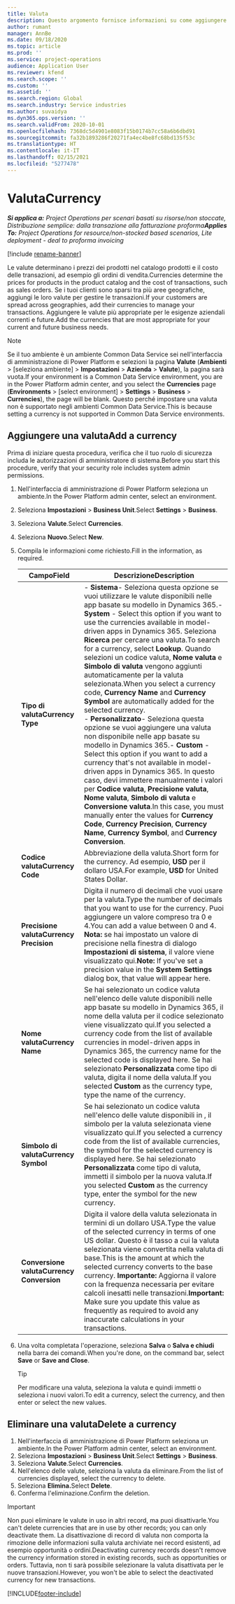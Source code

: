 ```yaml
---
title: Valuta
description: Questo argomento fornisce informazioni su come aggiungere e rimuovere i tipi di valuta in Project Operations.
author: rumant
manager: AnnBe
ms.date: 09/18/2020
ms.topic: article
ms.prod: ''
ms.service: project-operations
audience: Application User
ms.reviewer: kfend
ms.search.scope: ''
ms.custom: ''
ms.assetid: ''
ms.search.region: Global
ms.search.industry: Service industries
ms.author: suvaidya
ms.dyn365.ops.version: ''
ms.search.validFrom: 2020-10-01
ms.openlocfilehash: 7368dc5d4901e8083f15b0174b7cc58a6b6dbd91
ms.sourcegitcommit: fa32b1893286f20271fa4ec4be8fc68bd135f53c
ms.translationtype: HT
ms.contentlocale: it-IT
ms.lasthandoff: 02/15/2021
ms.locfileid: "5277478"
---
```

# <a name="currency"></a><span data-ttu-id="0e6af-103">Valuta</span><span class="sxs-lookup"><span data-stu-id="0e6af-103">Currency</span></span>

<span data-ttu-id="0e6af-104">_**Si applica a:** Project Operations per scenari basati su risorse/non stoccate, Distribuzione semplice: dalla transazione alla fatturazione proforma_</span><span class="sxs-lookup"><span data-stu-id="0e6af-104">_**Applies To:** Project Operations for resource/non-stocked based scenarios, Lite deployment - deal to proforma invoicing_</span></span>

[!include [rename-banner](~/includes/cc-data-platform-banner.md)]

<span data-ttu-id="0e6af-105">Le valute determinano i prezzi dei prodotti nel catalogo prodotti e il costo delle transazioni, ad esempio gli ordini di vendita.</span><span class="sxs-lookup"><span data-stu-id="0e6af-105">Currencies determine the prices for products in the product catalog and the cost of transactions, such as sales orders.</span></span> <span data-ttu-id="0e6af-106">Se i tuoi clienti sono sparsi tra più aree geografiche, aggiungi le loro valute per gestire le transazioni.</span><span class="sxs-lookup"><span data-stu-id="0e6af-106">If your customers are spread across geographies, add their currencies to manage your transactions.</span></span> <span data-ttu-id="0e6af-107">Aggiungere le valute più appropriate per le esigenze aziendali correnti e future.</span><span class="sxs-lookup"><span data-stu-id="0e6af-107">Add the currencies that are most appropriate for your current and future business needs.</span></span>  

> [!NOTE]
> <span data-ttu-id="0e6af-108">Se il tuo ambiente è un ambiente Common Data Service sei nell'interfaccia di amministrazione di Power Platform e selezioni la pagina **Valute** (**Ambienti** > [seleziona ambiente] > **Impostazioni** > **Azienda** > **Valute**), la pagina sarà vuota.</span><span class="sxs-lookup"><span data-stu-id="0e6af-108">If your environment is a Common Data Service environment, you are in the Power Platform admin center, and you select the **Currencies** page (**Environments** > [select environment] > **Settings** > **Business** > **Currencies**), the page will be blank.</span></span> <span data-ttu-id="0e6af-109">Questo perché impostare una valuta non  è supportato negli ambienti Common Data Service.</span><span class="sxs-lookup"><span data-stu-id="0e6af-109">This is because setting a currency is not supported in Common Data Service environments.</span></span>

## <a name="add-a-currency"></a><span data-ttu-id="0e6af-110">Aggiungere una valuta</span><span class="sxs-lookup"><span data-stu-id="0e6af-110">Add a currency</span></span>  
<span data-ttu-id="0e6af-111">Prima di iniziare questa procedura, verifica che il tuo ruolo di sicurezza includa le autorizzazioni di amministratore di sistema.</span><span class="sxs-lookup"><span data-stu-id="0e6af-111">Before you start this procedure, verify that your security role includes system admin permissions.</span></span> 

1. <span data-ttu-id="0e6af-112">Nell'interfaccia di amministrazione di Power Platform seleziona un ambiente.</span><span class="sxs-lookup"><span data-stu-id="0e6af-112">In the Power Platform admin center, select an environment.</span></span> 
2. <span data-ttu-id="0e6af-113">Seleziona **Impostazioni** > **Business Unit**.</span><span class="sxs-lookup"><span data-stu-id="0e6af-113">Select **Settings** > **Business**.</span></span>
3. <span data-ttu-id="0e6af-114">Seleziona **Valute**.</span><span class="sxs-lookup"><span data-stu-id="0e6af-114">Select **Currencies**.</span></span>  
4. <span data-ttu-id="0e6af-115">Seleziona **Nuovo**.</span><span class="sxs-lookup"><span data-stu-id="0e6af-115">Select **New**.</span></span>  
5. <span data-ttu-id="0e6af-116">Compila le informazioni come richiesto.</span><span class="sxs-lookup"><span data-stu-id="0e6af-116">Fill in the information, as required.</span></span>  


   |          <span data-ttu-id="0e6af-117">Campo</span><span class="sxs-lookup"><span data-stu-id="0e6af-117">Field</span></span>          |                                                                                                                                                                                                                                                                                                                                                                            <span data-ttu-id="0e6af-118">Descrizione</span><span class="sxs-lookup"><span data-stu-id="0e6af-118">Description</span></span>                                                                                                                                                                                                                                                                                                                                                                            |
   |-------------------------|-------------------------------------------------------------------------------------------------------------------------------------------------------------------------------------------------------------------------------------------------------------------------------------------------------------------------------------------------------------------------------------------------------------------------------------------------------------------------------------------------------------------------------------------------------------------------------------------------------------------------------------------------------------------------------------------------------------------------------------------------------------------|
   |    <span data-ttu-id="0e6af-119">**Tipo di valuta**</span><span class="sxs-lookup"><span data-stu-id="0e6af-119">**Currency Type**</span></span>    | <span data-ttu-id="0e6af-120">- **Sistema**- Seleziona questa opzione se vuoi utilizzare le valute disponibili nelle app basate su modello in Dynamics 365.</span><span class="sxs-lookup"><span data-stu-id="0e6af-120">- **System** - Select this option if you want to use the currencies available in model-driven apps in Dynamics 365.</span></span> <span data-ttu-id="0e6af-121">Seleziona **Ricerca** per cercare una valuta.</span><span class="sxs-lookup"><span data-stu-id="0e6af-121">To search for a currency,  select **Lookup**.</span></span> <span data-ttu-id="0e6af-122">Quando selezioni un codice valuta, **Nome valuta** e **Simbolo di valuta** vengono aggiunti automaticamente per la valuta selezionata.</span><span class="sxs-lookup"><span data-stu-id="0e6af-122">When you select a currency code, **Currency Name** and **Currency Symbol** are automatically added for the selected currency.</span></span><br /><span data-ttu-id="0e6af-123">- **Personalizzato**- Seleziona questa opzione se vuoi aggiungere una valuta non disponibile nelle app basate su modello in Dynamics 365.</span><span class="sxs-lookup"><span data-stu-id="0e6af-123">- **Custom** - Select this option if you want to add a currency that's not available in model-driven apps in Dynamics 365.</span></span> <span data-ttu-id="0e6af-124">In questo caso, devi immettere manualmente i valori per **Codice valuta**, **Precisione valuta**, **Nome valuta**, **Simbolo di valuta** e **Conversione valuta**.</span><span class="sxs-lookup"><span data-stu-id="0e6af-124">In this case, you must manually enter the values for **Currency Code**, **Currency Precision**, **Currency Name**, **Currency Symbol**, and **Currency Conversion**.</span></span> |
   |    <span data-ttu-id="0e6af-125">**Codice valuta**</span><span class="sxs-lookup"><span data-stu-id="0e6af-125">**Currency Code**</span></span>    |                                                                                                                                                                                                                                                                                                                                            <span data-ttu-id="0e6af-126">Abbreviazione della valuta.</span><span class="sxs-lookup"><span data-stu-id="0e6af-126">Short form for the currency.</span></span> <span data-ttu-id="0e6af-127">Ad esempio, **USD** per il dollaro USA.</span><span class="sxs-lookup"><span data-stu-id="0e6af-127">For example, **USD** for United States Dollar.</span></span>                                                                                                                                                                                                                                                                                                                                            |
   | <span data-ttu-id="0e6af-128">**Precisione valuta**</span><span class="sxs-lookup"><span data-stu-id="0e6af-128">**Currency Precision**</span></span>  |                                                                                                                                                                                  <span data-ttu-id="0e6af-129">Digita il numero di decimali che vuoi usare per la valuta.</span><span class="sxs-lookup"><span data-stu-id="0e6af-129">Type the number of decimals that you want to use for the currency.</span></span>  <span data-ttu-id="0e6af-130">Puoi aggiungere un valore compreso tra 0 e 4.</span><span class="sxs-lookup"><span data-stu-id="0e6af-130">You can add a value between 0 and 4.</span></span> <span data-ttu-id="0e6af-131">**Nota:** se hai impostato un valore di precisione nella finestra di dialogo **Impostazioni di sistema**, il valore viene visualizzato qui.</span><span class="sxs-lookup"><span data-stu-id="0e6af-131">**Note:**  If you've set a precision value in the **System Settings** dialog box, that value will appear here.</span></span>                                                                                                                                                                                  |
   |    <span data-ttu-id="0e6af-132">**Nome valuta**</span><span class="sxs-lookup"><span data-stu-id="0e6af-132">**Currency Name**</span></span>    |                                                                                                                                                                                                                                         <span data-ttu-id="0e6af-133">Se hai selezionato un codice valuta nell'elenco delle valute disponibili nelle app basate su modello in Dynamics 365, il nome della valuta per il codice selezionato viene visualizzato qui.</span><span class="sxs-lookup"><span data-stu-id="0e6af-133">If you selected a currency code from the list of available currencies in model-driven apps in Dynamics 365, the currency name for the selected code is displayed here.</span></span> <span data-ttu-id="0e6af-134">Se hai selezionato **Personalizzata** come tipo di valuta, digita il nome della valuta.</span><span class="sxs-lookup"><span data-stu-id="0e6af-134">If you selected **Custom** as the currency type, type the name of the currency.</span></span>                                                                                                                                                                                                                                          |
   |   <span data-ttu-id="0e6af-135">**Simbolo di valuta**</span><span class="sxs-lookup"><span data-stu-id="0e6af-135">**Currency Symbol**</span></span>   |                                                                                                                                                                                                                                                                      <span data-ttu-id="0e6af-136">Se hai selezionato un codice valuta nell'elenco delle valute disponibili in , il simbolo per la valuta selezionata viene visualizzato qui.</span><span class="sxs-lookup"><span data-stu-id="0e6af-136">If you selected a currency code from the list of available currencies, the symbol for the selected currency is displayed here.</span></span> <span data-ttu-id="0e6af-137">Se hai selezionato **Personalizzata** come tipo di valuta, immetti il simbolo per la nuova valuta.</span><span class="sxs-lookup"><span data-stu-id="0e6af-137">If you selected **Custom** as the currency type, enter the symbol for the new currency.</span></span>                                                                                                                                                                                                                                                                       |
   | <span data-ttu-id="0e6af-138">**Conversione valuta**</span><span class="sxs-lookup"><span data-stu-id="0e6af-138">**Currency Conversion**</span></span> |                                                                                                                                                                                                                                     <span data-ttu-id="0e6af-139">Digita il valore della valuta selezionata in termini di un dollaro USA.</span><span class="sxs-lookup"><span data-stu-id="0e6af-139">Type the value of the selected currency in terms of one US dollar.</span></span> <span data-ttu-id="0e6af-140">Questo è il tasso a cui la valuta selezionata viene convertita nella valuta di base.</span><span class="sxs-lookup"><span data-stu-id="0e6af-140">This is the amount at which the selected currency converts to the base currency.</span></span> <span data-ttu-id="0e6af-141">**Importante:** Aggiorna il valore con la frequenza necessaria per evitare calcoli inesatti nelle transazioni.</span><span class="sxs-lookup"><span data-stu-id="0e6af-141">**Important:**  Make sure you update this value as frequently as required to avoid any inaccurate calculations in your transactions.</span></span>                                                                                                                                                                                                                                      |


6. <span data-ttu-id="0e6af-142">Una volta completata l'operazione, seleziona **Salva** o **Salva e chiudi** nella barra dei comandi.</span><span class="sxs-lookup"><span data-stu-id="0e6af-142">When you're done, on the command bar, select **Save** or **Save and Close**.</span></span>  

   > [!TIP]
   >  <span data-ttu-id="0e6af-143">Per modificare una valuta, seleziona la valuta e quindi immetti o seleziona i nuovi valori.</span><span class="sxs-lookup"><span data-stu-id="0e6af-143">To edit a currency, select the currency, and then enter or select the new values.</span></span>  

## <a name="delete-a-currency"></a><span data-ttu-id="0e6af-144">Eliminare una valuta</span><span class="sxs-lookup"><span data-stu-id="0e6af-144">Delete a currency</span></span>  

1. <span data-ttu-id="0e6af-145">Nell'interfaccia di amministrazione di Power Platform seleziona un ambiente.</span><span class="sxs-lookup"><span data-stu-id="0e6af-145">In the Power Platform admin center, select an environment.</span></span> 
2. <span data-ttu-id="0e6af-146">Seleziona **Impostazioni** > **Business Unit**.</span><span class="sxs-lookup"><span data-stu-id="0e6af-146">Select **Settings** > **Business**.</span></span>
3. <span data-ttu-id="0e6af-147">Seleziona **Valute**.</span><span class="sxs-lookup"><span data-stu-id="0e6af-147">Select **Currencies**.</span></span>  
4. <span data-ttu-id="0e6af-148">Nell'elenco delle valute, seleziona la valuta da eliminare.</span><span class="sxs-lookup"><span data-stu-id="0e6af-148">From the list of currencies displayed, select the currency to delete.</span></span>  
5. <span data-ttu-id="0e6af-149">Seleziona **Elimina.**</span><span class="sxs-lookup"><span data-stu-id="0e6af-149">Select **Delete**.</span></span>  
6. <span data-ttu-id="0e6af-150">Conferma l'eliminazione.</span><span class="sxs-lookup"><span data-stu-id="0e6af-150">Confirm the deletion.</span></span>  

> [!IMPORTANT]
>  <span data-ttu-id="0e6af-151">Non puoi eliminare le valute in uso in altri record, ma puoi disattivarle.</span><span class="sxs-lookup"><span data-stu-id="0e6af-151">You can't delete currencies that are in use by other records; you can only deactivate them.</span></span> <span data-ttu-id="0e6af-152">La disattivazione di record di valuta non comporta la rimozione delle informazioni sulla valuta archiviate nei record esistenti, ad esempio opportunità o ordini.</span><span class="sxs-lookup"><span data-stu-id="0e6af-152">Deactivating currency records doesn't remove the currency information stored in existing records, such as opportunities or orders.</span></span> <span data-ttu-id="0e6af-153">Tuttavia, non ti sarà possibile selezionare la valuta disattivata per le nuove transazioni.</span><span class="sxs-lookup"><span data-stu-id="0e6af-153">However, you won't be able to select the deactivated currency for new transactions.</span></span>  


[!INCLUDE[footer-include](../includes/footer-banner.md)]